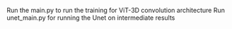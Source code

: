 Run the main.py to run the training for ViT-3D convolution architecture
Run unet_main.py for running the Unet on intermediate results
